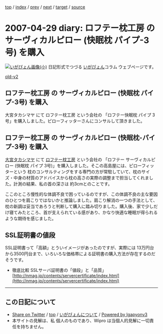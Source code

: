 [top](../index.html) 
 / [index](index.html) 
 / [prev](ig070428.html) 
 / [next](ig070504.html) 
 / [target](http://www.igapyon.jp/igapyon/diary/2007/ig070429.html) 
 / [source](https://github.com/igapyon/diary/blob/master/2007/ig070429.src.md) 

2007-04-29 diary: ロフテー枕工房 の サーヴィカルピロー (快眠枕 パイプ-3号) を購入
=====================================================================================================
[![いがぴょん画像(小)](http://www.igapyon.jp/igapyon/diary/images/iga200306s.jpg "いがぴょん")](http://www.igapyon.jp/igapyon/diary/memo/memoigapyon.html) 日記形式でつづる [いがぴょん](http://www.igapyon.jp/igapyon/diary/memo/memoigapyon.html)コラム ウェブページです。

[old-v2](ig070429-orig.html)

## ロフテー枕工房 の サーヴィカルピロー (快眠枕 パイプ-3号) を購入

大宮タカシマヤ にて ロフテー枕工房 という会社の 「ロフテー快眠枕 パイプ 3号」を購入しました。ピローフィッターさんにコンサルして頂きました。


## ロフテー枕工房 の サーヴィカルピロー (快眠枕-パイプ-3号) を購入

[大宮タカシマヤ](http://www.takashimaya.co.jp/omiya/index.html) にて [ロフテー枕工房](http://www.lofty.co.jp/) という会社の 「ロフテー サーヴィカルピロー (快眠枕 パイプ 3号)」を購入しました。そこの高島屋には、ピローフィッターという 枕のコンサルティングをする専門の方が常駐していて、枕のサイズ・中身の材質のアドバイスから枕の高さの実際の調整まで担当してくれました。計測の結果、私の首の深さは 約3cmとのことです。

ここのところ慢性的な体調不良で困っているのですが、この体調不良の主な要因のひとつを肩こりではないかと推論しました。肩こり解消の一つの手法として、枕の新調は妥当であろうと判断して購入に踏み切りました。購入後、家で少しだけ寝てみたところ、首が支えられている感があり、かなり快適な睡眠が得られるような期待を感じました。

## SSL証明書の値段

SSL証明書って「高額」とういイメージがあったのですが、実際には 13万円台から3500円台まで、いろいろな価格帯による証明書の購入方法が存在するのだそうです。

* 徹底比較 SSLサーバ証明書の「値段」と「品質」
  [http://nmag.jp/contents/servercertificate/index.html](http://nmag.jp/contents/servercertificate/index.html)


----------------------------------------------------------------------------------------------------

## この日記について

* [Share on Twitter](https://twitter.com/intent/tweet?hashtags=igapyon%2Cdiary%2C%E3%81%84%E3%81%8C%E3%81%B4%E3%82%87%E3%82%93&text=%E3%83%AD%E3%83%95%E3%83%86%E3%83%BC%E6%9E%95%E5%B7%A5%E6%88%BF+%E3%81%AE+%E3%82%B5%E3%83%BC%E3%83%B4%E3%82%A3%E3%82%AB%E3%83%AB%E3%83%94%E3%83%AD%E3%83%BC+%28%E5%BF%AB%E7%9C%A0%E6%9E%95+%E3%83%91%E3%82%A4%E3%83%97-3%E5%8F%B7%29+%E3%82%92%E8%B3%BC%E5%85%A5&url=http%3A%2F%2Fwww.igapyon.jp%2Figapyon%2Fdiary%2F2007%2Fig070429.html) / [top](../index.html) / [いがぴょんについて](http://www.igapyon.jp/igapyon/diary/memo/memoigapyon.html) / [Powered by Igapyonv3](https://github.com/igapyon/igapyonv3)
* 本サイトの見解は、私 個人のものであり、Wipro は当個人的見解に一切責任を持ちません。 
